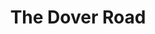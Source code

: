 ---
title: The Dover Road
year: 1926
opening_date: 1926-12-16
closing_date: 1926-12-17
layout: productions
featured_image: 
image_caption:
image_credit:
playbill:
category:
Theatre: Theatre Jacksonville
Playwright: A.A. Milne - wiki
cast:
  Anne: Frieda Fitzgerald
  Eustasia: Louise Twitty
  Nicholas: Ralph Cooper
  Dominic: Slocum Ball
  Mr. Latimer: E.S. Beauchamp-Nobbs
  Leonard: Thomas K. Shuff, Jr.
  The Staff:
    - Carl Oltrogge
    - Harry Lewis
    - Mary H. Buckland
    - Olivia Fitzgerald
crew:
  Director: Tracy L'Engle
  Set Design: Mrs. Strawn Perry
  Set construction:
    - Birsa Shepard
    - Charles Tharp
    - Gordon McCauley
    - Strawn Perry
  Lighting:
    - Earl C. Ogden
    - L.B. Pratt
    - Martha Race
  Props: 
    - Birsa Shepard
    - Mrs. A.S. Peatross
understudies:
orchestra:
external_links:
---